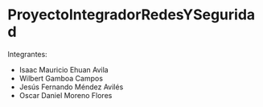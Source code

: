 # ProyectoIntegradorRedesYSeguridad
Integrantes:
- Isaac Mauricio Ehuan Avila
- Wilbert Gamboa Campos
- Jesús Fernando Méndez Avilés
- Oscar Daniel Moreno Flores

